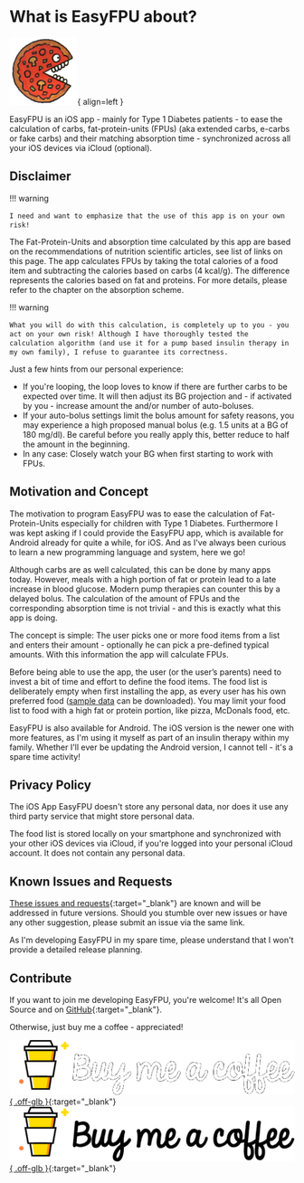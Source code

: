# What is EasyFPU about?

![EasyFPU app icon](assets/images/pizza_small.png){ align=left }

EasyFPU is an iOS app - mainly for Type 1 Diabetes patients - to ease the calculation of carbs, fat-protein-units (FPUs) (aka extended carbs, e-carbs or fake carbs) and their matching absorption time - synchronized across all your iOS devices via iCloud (optional).

## Disclaimer

!!! warning

    I need and want to emphasize that the use of this app is on your own risk!

The Fat-Protein-Units and absorption time calculated by this app are based on the recommendations of nutrition scientific articles, see list of links on this page. The app calculates FPUs by taking the total calories of a food item and subtracting the calories based on carbs (4 kcal/g). The difference represents the calories based on fat and proteins. For more details, please refer to the chapter on the absorption scheme.

!!! warning

    What you will do with this calculation, is completely up to you - you act on your own risk! Although I have thoroughly tested the calculation algorithm (and use it for a pump based insulin therapy in my own family), I refuse to guarantee its correctness.

Just a few hints from our personal experience:

- If you're looping, the loop loves to know if there are further carbs to be expected over time. It will then adjust its BG projection and - if activated by you - increase amount the and/or number of auto-boluses.
- If your auto-bolus settings limit the bolus amount for safety reasons, you may experience a high proposed manual bolus (e.g. 1.5 units at a BG of 180 mg/dl). Be careful before you really apply this, better reduce to half the amount in the beginning.
- In any case: Closely watch your BG when first starting to work with FPUs.

## Motivation and Concept

The motivation to program EasyFPU was to ease the calculation of Fat-Protein-Units especially for children with Type 1 Diabetes. Furthermore I was kept asking if I could provide the EasyFPU app, which is available for Android already for quite a while, for iOS. And as I've always been curious to learn a new programming language and system, here we go!

Although carbs are as well calculated, this can be done by many apps today. However, meals with a high portion of fat or protein lead to a late increase in blood glucose. Modern pump therapies can counter this by a delayed bolus. The calculation of the amount of FPUs and the corresponding absorption time is not trivial - and this is exactly what this app is doing.

The concept is simple: The user picks one or more food items from a list and enters their amount - optionally he can pick a pre-defined typical amounts. With this information the app will calculate FPUs.

Before being able to use the app, the user (or the user’s parents) need to invest a bit of time and effort to define the food items. The food list is deliberately empty when first installing the app, as every user has his own preferred food ([sample data](manual.md#sample-data) can be downloaded). You may limit your food list to food with a high fat or protein portion, like pizza, McDonals food, etc.

EasyFPU is also available for Android. The iOS version is the newer one with more features, as I'm using it myself as part of an insulin therapy within my family. Whether I'll ever be updating the Android version, I cannot tell - it's a spare time activity!

## Privacy Policy

The iOS App EasyFPU doesn't store any personal data, nor does it use any third party service that might store personal data.

The food list is stored locally on your smartphone and synchronized with your other iOS devices via iCloud, if you're logged into your personal iCloud account. It does not contain any personal data.

## Known Issues and Requests

[These issues and requests](https://github.com/UlricusR/iOS-EasyFPU/issues){:target="_blank"} are known and will be addressed in future versions. Should you stumble over new issues or have any other suggestion, please submit an issue via the same link.

As I'm developing EasyFPU in my spare time, please understand that I won't provide a detailed release planning.

## Contribute

If you want to join me developing EasyFPU, you're welcome! It's all Open Source and on [GitHub](https://github.com/UlricusR/iOS-EasyFPU){:target="_blank"}.

Otherwise, just buy me a coffee - appreciated!

[![Buy me a coffee](assets/images/buymeacoffee_darkbackground.png#only-dark){ .off-glb }](https://www.buymeacoffee.com/ulricus){:target="_blank"}
[![Buy me a coffee](assets/images/buymeacoffee_lightbackground.png#only-light){ .off-glb }](https://www.buymeacoffee.com/ulricus){:target="_blank"}
